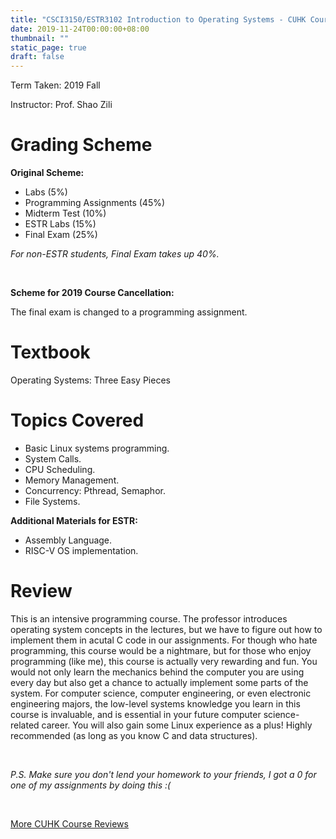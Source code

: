 ```yaml
---
title: "CSCI3150/ESTR3102 Introduction to Operating Systems - CUHK Course Review"
date: 2019-11-24T00:00:00+08:00
thumbnail: ""
static_page: true
draft: false
---
```


Term Taken: 2019 Fall

Instructor: Prof. Shao Zili

# Grading Scheme
**Original Scheme:**

* Labs (5%)
* Programming Assignments (45%)
* Midterm Test (10%)
* ESTR Labs (15%)
* Final Exam (25%)

*For non-ESTR students, Final Exam takes up 40%.*

<br />

**Scheme for 2019 Course Cancellation:**

The final exam is changed to a programming assignment.

# Textbook
Operating Systems: Three Easy Pieces

# Topics Covered
* Basic Linux systems programming.
* System Calls.
* CPU Scheduling.
* Memory Management.
* Concurrency: Pthread, Semaphor.
* File Systems.

**Additional Materials for ESTR:**

* Assembly Language.
* RISC-V OS implementation.

# Review

This is an intensive programming course. The professor introduces operating system concepts in the lectures, but we have to figure out how to implement them in acutal C code in our assignments. For though who hate programming, this course would be a nightmare, but for those who enjoy programming (like me), this course is actually very rewarding and fun. You would not only learn the mechanics behind the computer you are using every day but also get a chance to actually implement some parts of the system. For computer science, computer engineering, or even electronic engineering majors, the low-level systems knowledge you learn in this course is invaluable, and is essential in your future computer science-related career. You will also gain some Linux experience as a plus! Highly recommended (as long as you know C and data structures).

<br />

*P.S. Make sure you don't lend your homework to your friends, I got a 0 for one of my assignments by doing this :(*

<br />

[More CUHK Course Reviews](/course-review)